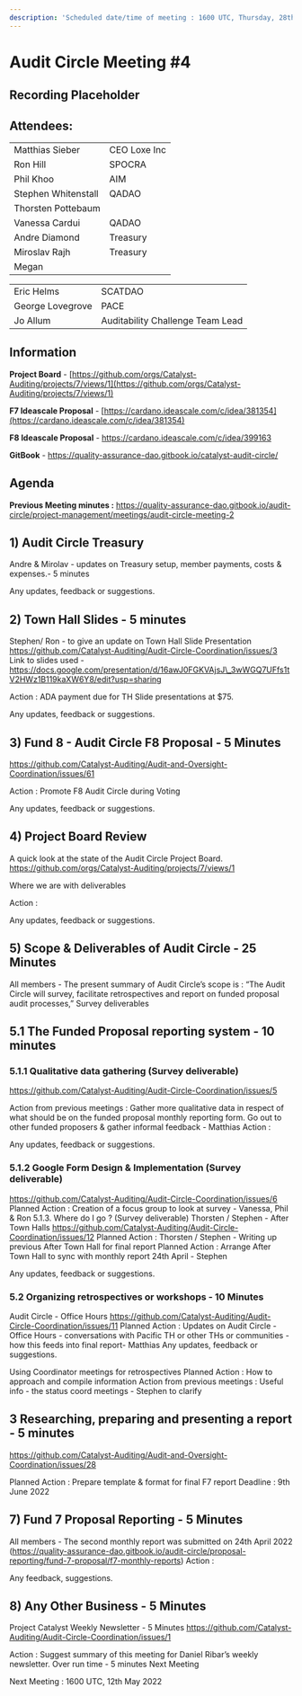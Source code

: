 ```yaml
---
description: 'Scheduled date/time of meeting : 1600 UTC, Thursday, 28th April 2022'
---
```


# Audit Circle Meeting #4

## Recording Placeholder

## Attendees:

|                     |              |
| ------------------- | ------------ |
| Matthias Sieber     | CEO Loxe Inc |
| Ron Hill            | SPOCRA       |
| Phil Khoo           | AIM          |
| Stephen Whitenstall | QADAO        |
| Thorsten Pottebaum  |              |
| Vanessa Cardui      | QADAO        |
| Andre Diamond       | Treasury     |
| Miroslav Rajh       | Treasury     |
| Megan               |              |

|                  |                                  |
| ---------------- | -------------------------------- |
| Eric Helms       | SCATDAO                          |
| George Lovegrove | PACE                             |
| Jo Allum         | Auditability Challenge Team Lead |

## Information

**Project Board** - [https://github.com/orgs/Catalyst-Auditing/projects/7/views/1](https://github.com/orgs/Catalyst-Auditing/projects/7/views/1)

**F7 Ideascale Proposal** - [https://cardano.ideascale.com/c/idea/381354](https://cardano.ideascale.com/c/idea/381354)

**F8 Ideascale Proposal** - https://cardano.ideascale.com/c/idea/399163

**GitBook** - https://quality-assurance-dao.gitbook.io/catalyst-audit-circle/

## Agenda

**Previous Meeting minutes :** https://quality-assurance-dao.gitbook.io/audit-circle/project-management/meetings/audit-circle-meeting-2

## 1) Audit Circle Treasury

Andre & Mirolav - updates on Treasury setup, member payments, costs & expenses.- 5 minutes

Any updates, feedback or suggestions.

## 2) Town Hall Slides - 5 minutes

Stephen/ Ron - to give an update on Town Hall Slide Presentation https://github.com/Catalyst-Auditing/Audit-Circle-Coordination/issues/3 Link to slides used - https://docs.google.com/presentation/d/16awJ0FGKVAjsJ\_3wWGQ7UFfs1tV2HWz1B119kaXW6Y8/edit?usp=sharing

Action : ADA payment due for TH Slide presentations at $75.

Any updates, feedback or suggestions.

## 3) Fund 8 - Audit Circle F8 Proposal - 5 Minutes

https://github.com/Catalyst-Auditing/Audit-and-Oversight-Coordination/issues/61

Action : Promote F8 Audit Circle during Voting

Any updates, feedback or suggestions.

## 4) Project Board Review

A quick look at the state of the Audit Circle Project Board. https://github.com/orgs/Catalyst-Auditing/projects/7/views/1

Where we are with deliverables

Action :

Any updates, feedback or suggestions.

## 5) Scope & Deliverables of Audit Circle - 25 Minutes

All members - The present summary of Audit Circle’s scope is : “The Audit Circle will survey, facilitate retrospectives and report on funded proposal audit processes,” Survey deliverables

## 5.1 The Funded Proposal reporting system - 10 minutes

### 5.1.1 Qualitative data gathering (Survey deliverable)

https://github.com/Catalyst-Auditing/Audit-Circle-Coordination/issues/5

Action from previous meetings : Gather more qualitative data in respect of what should be on the funded proposal monthly reporting form. Go out to other funded proposers & gather informal feedback - Matthias Action :

Any updates, feedback or suggestions.&#x20;

### 5.1.2 Google Form Design & Implementation (Survey deliverable)&#x20;

https://github.com/Catalyst-Auditing/Audit-Circle-Coordination/issues/6 Planned Action : Creation of a focus group to look at survey - Vanessa, Phil & Ron 5.1.3. Where do I go ? (Survey deliverable) Thorsten / Stephen - After Town Halls https://github.com/Catalyst-Auditing/Audit-Circle-Coordination/issues/12 Planned Action : Thorsten / Stephen - Writing up previous After Town Hall for final report Planned Action : Arrange After Town Hall to sync with monthly report 24th April - Stephen

Any updates, feedback or suggestions.&#x20;

### 5.2 Organizing retrospectives or workshops - 10 Minutes

&#x20;Audit Circle - Office Hours https://github.com/Catalyst-Auditing/Audit-Circle-Coordination/issues/11 Planned Action : Updates on Audit Circle - Office Hours - conversations with Pacific TH or other THs or communities - how this feeds into final report- Matthias Any updates, feedback or suggestions.&#x20;

Using Coordinator meetings for retrospectives Planned Action : How to approach and compile information Action from previous meetings : Useful info - the status coord meetings - Stephen to clarify&#x20;

## 3 Researching, preparing and presenting a report - 5 minutes

&#x20;https://github.com/Catalyst-Auditing/Audit-and-Oversight-Coordination/issues/28

Planned Action : Prepare template & format for final F7 report Deadline : 9th June 2022

## 7) Fund 7 Proposal Reporting - 5 Minutes

All members - The second monthly report was submitted on 24th April 2022 (https://quality-assurance-dao.gitbook.io/audit-circle/proposal-reporting/fund-7-proposal/f7-monthly-reports) Action :

Any feedback, suggestions.

## 8) Any Other Business - 5 Minutes

Project Catalyst Weekly Newsletter - 5 Minutes https://github.com/Catalyst-Auditing/Audit-Circle-Coordination/issues/1

Action : Suggest summary of this meeting for Daniel Ribar’s weekly newsletter. Over run time - 5 minutes Next Meeting

Next Meeting : 1600 UTC, 12th May 2022
